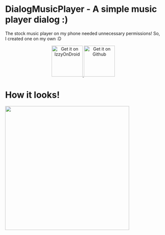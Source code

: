 # DialogMusicPlayer - A simple music player dialog :)
The stock music player on my phone needed unnecessary permissions! So, I created one on my own :D

<p align="center">
  
<a href='https://apt.izzysoft.de/fdroid/index/apk/phone.vishnu.dialogmusicplayer'>
	<img alt='Get it on IzzyOnDroid' src='https://gitlab.com/IzzyOnDroid/repo/-/raw/master/assets/IzzyOnDroid.png' height="100px" />
</a>
  
<a href="https://github.com/VishnuSanal/DialogMusicPlayer/releases/">
	<img alt="Get it on Github" src="https://raw.githubusercontent.com/VishnuSanal/Quotes/master/Screenshots/get-it-on-github.svg" height="100px">
</a>
  
</p>

# How it looks!

<img src="https://user-images.githubusercontent.com/50027064/132986538-25d086f6-2a68-4529-93cc-396afa99cb63.jpg" height="400px"/>
